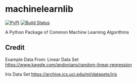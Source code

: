 # machinelearnlib

[![PyPI](https://img.shields.io/pypi/v/machinelearnlib.svg)](https://pypi.org/project/machinelearnlib/)
[![Build Status](https://travis-ci.org/Kai-Bailey/machinelearnlib.svg?branch=master)](https://travis-ci.org/Kai-Bailey/machinelearnlib)

A Python Package of Common Machine Learning Algorithms




## Credit
Example Data From:
Linear Data Set
https://www.kaggle.com/andonians/random-linear-regression

Iris Data Set
https://archive.ics.uci.edu/ml/datasets/iris